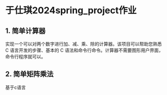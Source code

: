 # 于仕琪2024spring_project作业

## 1. 简单计算器

实现一个可以对两个数字进行加、减、乘、除的计算器。该项目可以帮助您熟悉 C 语言开发的步骤、基本的 C 语法和命令行命令。计算器不需要图形用户界面，命令行程序就可以。

## 2. 简单矩阵乘法

基于c语言
